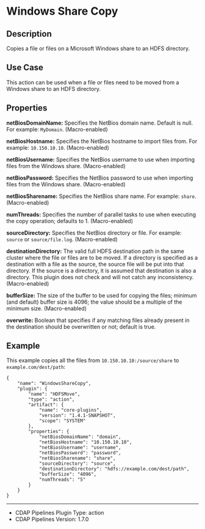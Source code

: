 # Windows Share Copy


Description
-----------
Copies a file or files on a Microsoft Windows share to an HDFS directory.


Use Case
--------
This action can be used when a file or files need to be moved from a Windows share to an HDFS directory.


Properties
----------
**netBiosDomainName:** Specifies the NetBios domain name. Default is null. For example: `MyDomain`. (Macro-enabled)

**netBiosHostname:** Specifies the NetBios hostname to import files from. For example: `10.150.10.10`. (Macro-enabled)

**netBiosUsername:** Specifies the NetBios username to use when importing files from the Windows share. (Macro-enabled)

**netBiosPassword:** Specifies the NetBios password to use when importing files from the Windows share. (Macro-enabled)

**netBiosSharename:** Specifies the NetBios share name. For example: `share`. (Macro-enabled)

**numThreads:** Specifies the number of parallel tasks to use when executing the copy operation; defaults to 1. (Macro-enabled)

**sourceDirectory:** Specifies the NetBios directory or file. For example: `source` or `source/file.log`. (Macro-enabled)

**destinationDirectory:** The valid full HDFS destination path in the same cluster where
the file or files are to be moved. If a directory is specified as a destination with a
file as the source, the source file will be put into that directory. If the source is a
directory, it is assumed that destination is also a directory. This plugin does not check
and will not catch any inconsistency. (Macro-enabled)

**bufferSize:** The size of the buffer to be used for copying the files; minimum (and
default) buffer size is 4096; the value should be a multiple of the minimum size.
(Macro-enabled)

**overwrite:** Boolean that specifies if any matching files already present in the
destination should be overwritten or not; default is true.

Example
-------
This example copies all the files from `10.150.10.10:/source/share` to `example.com/dest/path`:

    {
        "name": "WindowsShareCopy",
        "plugin": {
            "name": "HDFSMove",
            "type": "action",
            "artifact": {
                "name": "core-plugins",
                "version": "1.4.1-SNAPSHOT",
                "scope": "SYSTEM"
            },
            "properties": {
                "netBiosDomainName": "domain",
                "netBiosHostname": "10.150.10.10",
                "netBiosUsername": "username",
                "netBiosPassword": "password",
                "netBiosSharename": "share",
                "sourceDirectory": "source",
                "destinationDirectory": "hdfs://example.com/dest/path",
                "bufferSize": "4096",
                "numThreads": "5"
            }
        }
    }

---
- CDAP Pipelines Plugin Type: action
- CDAP Pipelines Version: 1.7.0
